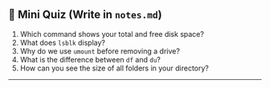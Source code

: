 ## 💬 **Mini Quiz (Write in `notes.md`)**

1. Which command shows your total and free disk space?
2. What does `lsblk` display?
3. Why do we use `umount` before removing a drive?
4. What is the difference between `df` and `du`?
5. How can you see the size of all folders in your directory?

---